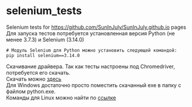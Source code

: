 # selenium_tests
Selenium tests for https://github.com/SunInJuly/SunInJuly.github.io pages    
Для запуска тестов потребуется установленная версия Python (не менее 3.7.3) и Selenium (3.14.0)

```
# Модуль Selenium для Python можно установить следующей командой:
pip install selenium==3.14.0
```

Скачивание драйвера. Так как тесты настроены под Сhromedriver, потребуется его скачать.   
Скачать можно [здесь](https://sites.google.com/a/chromium.org/chromedriver/downloads)   
Для Windows достаточно просто поместить скачанный exe в папку с файлом python.exe.   
Команды для Linux можно найти по [ссылке](https://stepik.org/lesson/25969/step/9)

